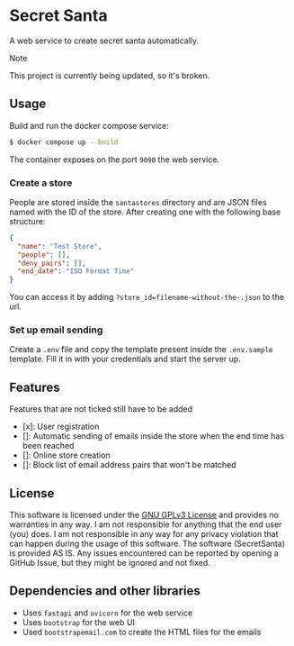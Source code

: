# Secret Santa
A web service to create secret santa automatically.
> [!Note]
> This project is currently being updated, so it's broken.

## Usage
Build and run the docker compose service:
```bash
$ docker compose up --build
```
The container exposes on the port `9090` the web service.

### Create a store
People are stored inside the `santastores` directory and are JSON files named with the ID of the store. After creating one
with the following base structure:
```json
{
  "name": "Test Store",
  "people": [],
  "deny_pairs": [],
  "end_date": "ISO Format Time"
}
```
You can access it by adding `?store_id=filename-without-the-.json` to the url.

### Set up email sending
Create a `.env` file and copy the template present inside the `.env.sample` template. Fill it in with your credentials 
and start the server up.

## Features
Features that are not ticked still have to be added
- [x]: User registration
- []: Automatic sending of emails inside the store when the end time has been reached
- []: Online store creation
- []: Block list of email address pairs that won't be matched

## License
This software is licensed under the [GNU GPLv3 License](COPYING) and provides no warranties in any way. I am not responsible 
for anything that the end user (you) does. I am not responsible in any way for any privacy violation that can happen during 
the usage of this software. The software (SecretSanta) is provided AS IS. Any issues encountered can be reported by opening 
a GitHub Issue, but they might be ignored and not fixed.

## Dependencies and other libraries
- Uses `fastapi` and `uvicorn` for the web service
- Uses `bootstrap` for the web UI
- Used `bootstrapemail.com` to create the HTML files for the emails
